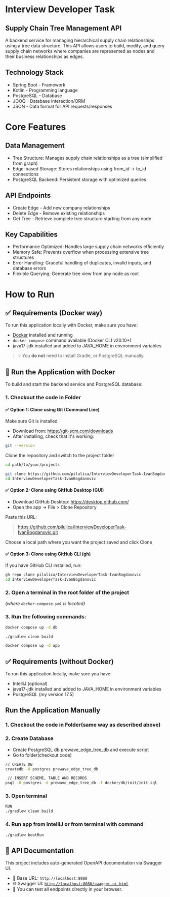 # Interview Developer Task 

## Supply Chain Tree Management API

A backend service for managing hierarchical supply chain relationships using a tree data structure. This API allows users to build, modify, and query supply chain networks where companies are represented as nodes and their business relationships as edges.
## Technology Stack

- Spring Boot - Framework
- Kotlin - Programming language
- PostgreSQL - Database
- JOOQ - Database interaction/ORM
- JSON - Data format for API requests/responses

# Core Features
## Data Management

- Tree Structure: Manages supply chain relationships as a tree (simplified from graph)
- Edge-based Storage: Stores relationships using from_id → to_id connections
- PostgreSQL Backend: Persistent storage with optimized queries

## API Endpoints

- Create Edge - Add new company relationships
- Delete Edge - Remove existing relationships
- Get Tree - Retrieve complete tree structure starting from any node

## Key Capabilities

- Performance Optimized: Handles large supply chain networks efficiently
- Memory Safe: Prevents overflow when processing extensive tree structures
- Error Handling: Graceful handling of duplicates, invalid inputs, and database errors
- Flexible Querying: Generate tree view from any node as root

# How to Run
## ✅ Requirements (Docker way)

To run this application locally with Docker, make sure you have:

- [Docker](https://www.docker.com/products/docker-desktop) installed and running  
- `docker compose` command available (Docker CLI v20.10+)
- java17-jdk installed and added to JAVA_HOME in environment variables

> 💡 You **do not** need to install Gradle, or PostgreSQL manually.
## 🐳 Run the Application with Docker

To build and start the backend service and PostgreSQL database:

### 1. Checkout the code in Folder

 #### ✅ Option 1: Clone using Git (Command Line)

Make sure Git is installed

- Download from: https://git-scm.com/downloads
- After installing, check that it's working:

```bash
git --version
```
   Clone the repository and switch to the project folder

   ```bash
cd path/to/your/projects

git clone https://github.com/pilulica/InterviewDeveloperTask-IvanBogdanovic.git
cd InterviewDeveloperTask-IvanBogdanovic
```

#### ✅ Option 2: Clone using GitHub Desktop (GUI)

- Download GitHub Desktop: https://desktop.github.com/
- Open the app → File > Clone Repository

Paste this URL:
> https://github.com/pilulica/InterviewDeveloperTask-IvanBogdanovic.git

Choose a local path where you want the project saved and click Clone
   
#### ✅ Option 3: Clone using GitHub CLI (gh)
If you have GitHub CLI installed, run:
```bash
gh repo clone pilulica/InterviewDeveloperTask-IvanBogdanovic
cd InterviewDeveloperTask-IvanBogdanovic
```
   
### 2. **Open a terminal in the root folder of the project**  
   _(where `docker-compose.yml` is located)_

### 3. Run the following commands:

```bash
docker compose up -d db

./gradlew clean build

docker compose up -d app
```

##  ✅ Requirements (without Docker)

To run this application locally, make sure you have:

- IntelliJ (optional) 
- java17-jdk installed and added to JAVA_HOME in environment variables
- PostgreSQL (my version 17.5)
## Run the Application Manually

### 1. Checkout the code in Folder(same way as described above)

### 2. Create Database

- Create PostgreSQL db prewave_edge_tree_db and execute script
- Go to folder(checkout code)

```bash
// CREATE DB
createdb -U postgres prewave_edge_tree_db
```

```bash
 // INSERT SCHEME, TABLE AND RECORDS
psql -U postgres -d prewave_edge_tree_db -f docker/db/init/init.sql
```
### 3. Open terminal 
```bash
RUN
./gradlew clean build
```

### 4. Run app from IntelliJ or from terminal with command 

```bash
./gradlew bootRun
```

## 📘 API Documentation

This project includes auto-generated OpenAPI documentation via Swagger UI.

- 📄 Base URL: `http://localhost:8080`
- 🌐 Swagger UI: [`http://localhost:8080/swagger-ui.html`](http://localhost:8080/swagger-ui.html)
- 🧪 You can test all endpoints directly in your browser.

